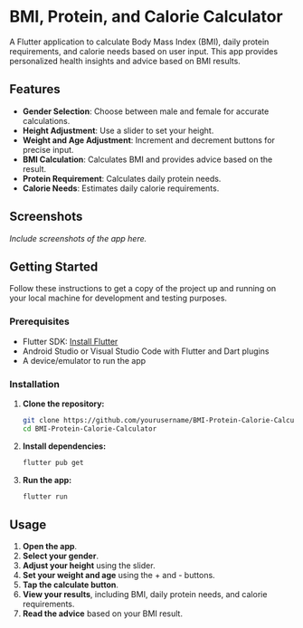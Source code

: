 # BMI, Protein, and Calorie Calculator

A Flutter application to calculate Body Mass Index (BMI), daily protein requirements, and calorie needs based on user input. This app provides personalized health insights and advice based on BMI results.

## Features

- **Gender Selection**: Choose between male and female for accurate calculations.
- **Height Adjustment**: Use a slider to set your height.
- **Weight and Age Adjustment**: Increment and decrement buttons for precise input.
- **BMI Calculation**: Calculates BMI and provides advice based on the result.
- **Protein Requirement**: Calculates daily protein needs.
- **Calorie Needs**: Estimates daily calorie requirements.

## Screenshots

*Include screenshots of the app here.*

## Getting Started

Follow these instructions to get a copy of the project up and running on your local machine for development and testing purposes.

### Prerequisites

- Flutter SDK: [Install Flutter](https://flutter.dev/docs/get-started/install)
- Android Studio or Visual Studio Code with Flutter and Dart plugins
- A device/emulator to run the app

### Installation

1. **Clone the repository:**

    ```bash
    git clone https://github.com/yourusername/BMI-Protein-Calorie-Calculator.git
    cd BMI-Protein-Calorie-Calculator
    ```

2. **Install dependencies:**

    ```bash
    flutter pub get
    ```

3. **Run the app:**

    ```bash
    flutter run
    ```

## Usage

1. **Open the app**.
2. **Select your gender**.
3. **Adjust your height** using the slider.
4. **Set your weight and age** using the + and - buttons.
5. **Tap the calculate button**.
6. **View your results**, including BMI, daily protein needs, and calorie requirements.
7. **Read the advice** based on your BMI result.

